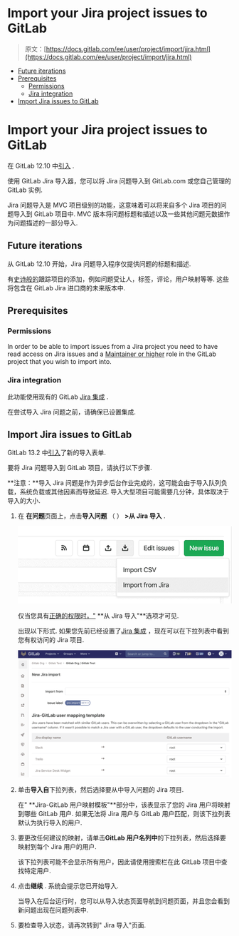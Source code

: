 # Import your Jira project issues to GitLab

> 原文：[https://docs.gitlab.com/ee/user/project/import/jira.html](https://docs.gitlab.com/ee/user/project/import/jira.html)

*   [Future iterations](#future-iterations)
*   [Prerequisites](#prerequisites)
    *   [Permissions](#permissions)
    *   [Jira integration](#jira-integration)
*   [Import Jira issues to GitLab](#import-jira-issues-to-gitlab)

# Import your Jira project issues to GitLab[](#import-your-jira-project-issues-to-gitlab "Permalink")

在 GitLab 12.10 中[引入](https://gitlab.com/groups/gitlab-org/-/epics/2766) .

使用 GitLab Jira 导入器，您可以将 Jira 问题导入到 GitLab.com 或您自己管理的 GitLab 实例.

Jira 问题导入是 MVC 项目级别的功能，这意味着可以将来自多个 Jira 项目的问题导入到 GitLab 项目中. MVC 版本将问题标题和描述以及一些其他问题元数据作为问题描述的一部分导入.

## Future iterations[](#future-iterations "Permalink")

从 GitLab 12.10 开始，Jira 问题导入程序仅提供问题的标题和描述.

有[史诗般的](https://gitlab.com/groups/gitlab-org/-/epics/2738)跟踪项目的添加，例如问题受让人，标签，评论，用户映射等等. 这些将包含在 GitLab Jira 进口商的未来版本中.

## Prerequisites[](#prerequisites "Permalink")

### Permissions[](#permissions "Permalink")

In order to be able to import issues from a Jira project you need to have read access on Jira issues and a [Maintainer or higher](../../permissions.html#project-members-permissions) role in the GitLab project that you wish to import into.

### Jira integration[](#jira-integration "Permalink")

此功能使用现有的 GitLab [Jira 集成](../integrations/jira.html) .

在尝试导入 Jira 问题之前，请确保已设置集成.

## Import Jira issues to GitLab[](#import-jira-issues-to-gitlab "Permalink")

GitLab 13.2 中[引入](https://gitlab.com/gitlab-org/gitlab/-/issues/216145)了新的导入表单.

要将 Jira 问题导入到 GitLab 项目，请执行以下步骤.

**注意：**导入 Jira 问题是作为异步后台作业完成的，这可能会由于导入队列负载，系统负载或其他因素而导致延迟. 导入大型项目可能需要几分钟，具体取决于导入的大小.

1.  在 **在问题**页面上，点击**导入问题** （ ） **>从 Jira 导入** .

    [![Import issues from Jira button](img/6b48060a3ef4c055e75a74e6a396ebb9.png)](img/jira/import_issues_from_jira_button_v12_10.png)

    仅当您具有[正确的权限时，"](#permissions) **从 Jira 导入"**选项才可见.

    出现以下形式. 如果您先前已经设置了[Jira 集成](../integrations/jira.html) ，现在可以在下拉列表中看到您有权访问的 Jira 项目.

    [![Import issues from Jira form](img/c10c0f19a1d0076044db1057cfb19875.png)](img/jira/import_issues_from_jira_form_v13_2.png)

2.  单击**导入自**下拉列表，然后选择要从中导入问题的 Jira 项目.

    在" **Jira-GitLab 用户映射模板"**部分中，该表显示了您的 Jira 用户将映射到哪些 GitLab 用户. 如果无法将 Jira 用户与 GitLab 用户匹配，则该下拉列表默认为执行导入的用户.

3.  要更改任何建议的映射，请单击**GitLab 用户名列中**的下拉列表，然后选择要映射到每个 Jira 用户的用户.

    该下拉列表可能不会显示所有用户，因此请使用搜索栏在此 GitLab 项目中查找特定用户.

4.  点击**继续** . 系统会提示您已开始导入.

    当导入在后台运行时，您可以从导入状态页面导航到问题页面，并且您会看到新问题出现在问题列表中.

5.  要检查导入状态，请再次转到" Jira 导入"页面.